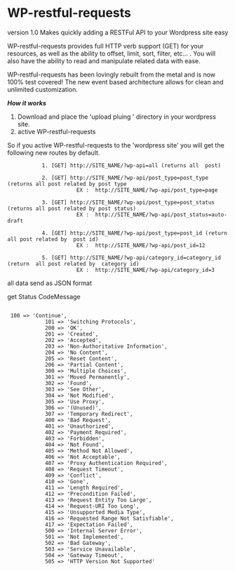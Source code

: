 # WP-restful-requests
version 1.0
Makes quickly adding a RESTFul API to your Wordpress site easy

 WP-restful-requests  provides full HTTP verb support (GET) for your resources, as well as the ability to offset, limit, sort, filter, etc… . You will also have the ability to read and manipulate related data with ease.
 
 WP-restful-requests has been lovingly rebuilt from the metal and is now 100% test covered! The new event based architecture allows for clean and unlimited customization.
 
 <b><i>How it works</i></b>
 
 1. Download and place the 'upload pluing ' directory in your wordpress site.
 2. active WP-restful-requests 
 
  So if you active  WP-restful-requests to the 'wordpress site' you will get the following new routes by default.

               1. [GET] http://SITE_NAME/?wp-api=all (returns all  post)
               
               2. [GET] http://SITE_NAME/?wp-api/post_type=post_type (returns all post related by post type 
                          EX :  http://SITE_NAME/?wp-api/post_type=page
                          
               3. [GET] http://SITE_NAME/?wp-api/post_type=post_status (returns all post related by post status)
                          EX :  http://SITE_NAME/?wp-api/post_status=auto-draft
                          
               4. [GET] http://SITE_NAME/?wp-api/post_type=post_id (return  all post related by  post id)
                          EX :  http://SITE_NAME/?wp-api/post_id=12
                          
               5. [GET] http://SITE_NAME/?wp-api/category_id=category_id (return  all post related by  category id)
                          EX :  http://SITE_NAME/?wp-api/category_id=3 
                          
 all data send as JSON format
 
 get Status CodeMessage
 
 <code>
 100 => 'Continue',
            101 => 'Switching Protocols',
            200 => 'OK',
            201 => 'Created',
            202 => 'Accepted',
            203 => 'Non-Authoritative Information',
            204 => 'No Content',
            205 => 'Reset Content',
            206 => 'Partial Content',
            300 => 'Multiple Choices',
            301 => 'Moved Permanently',
            302 => 'Found',
            303 => 'See Other',
            304 => 'Not Modified',
            305 => 'Use Proxy',
            306 => '(Unused)',
            307 => 'Temporary Redirect',
            400 => 'Bad Request',
            401 => 'Unauthorized',
            402 => 'Payment Required',
            403 => 'Forbidden',
            404 => 'Not Found',
            405 => 'Method Not Allowed',
            406 => 'Not Acceptable',
            407 => 'Proxy Authentication Required',
            408 => 'Request Timeout',
            409 => 'Conflict',
            410 => 'Gone',
            411 => 'Length Required',
            412 => 'Precondition Failed',
            413 => 'Request Entity Too Large',
            414 => 'Request-URI Too Long',
            415 => 'Unsupported Media Type',
            416 => 'Requested Range Not Satisfiable',
            417 => 'Expectation Failed',
            500 => 'Internal Server Error',
            501 => 'Not Implemented',
            502 => 'Bad Gateway',
            503 => 'Service Unavailable',
            504 => 'Gateway Timeout',
            505 => 'HTTP Version Not Supported'
 </code>
 
